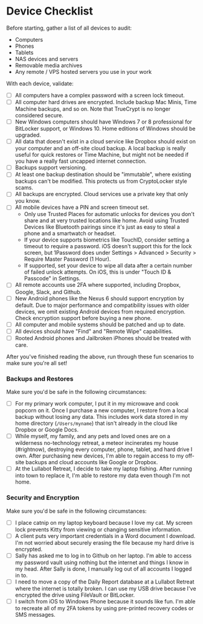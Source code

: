 # Device Checklist

Before starting, gather a list of all devices to audit:

* Computers
* Phones
* Tablets
* NAS devices and servers
* Removable media archives
* Any remote / VPS hosted servers you use in your work

With each device, validate:

- [ ] All computers have a complex password with a screen lock timeout.
- [ ] All computer hard drives are encrypted. Include backup Mac Minis, Time Machine backups, and so on. Note that TrueCrypt is no longer considered secure.
- [ ] New Windows computers should have Windows 7 or 8 professional for BitLocker support, or Windows 10. Home editions of Windows should be upgraded.
- [ ] All data that doesn't exist in a cloud service like Dropbox should exist on your computer and an off-site cloud backup. A local backup is really useful for quick restores or Time Machine, but might not be needed if you have a really fast uncapped internet connection.
- [ ] Backups support versioning.
- [ ] At least one backup destination should be "immutable", where existing backups can't be modified. This protects us from CryptoLocker style scams.
- [ ] All backups are encrypted. Cloud services use a private key that only you know.
- [ ] All mobile devices have a PIN and screen timeout set.
  * Only use Trusted Places for automatic unlocks for devices you don't share and at very trusted locations like home. Avoid using Trusted Devices like Bluetooth pairings since it's just as easy to steal a phone and a smartwatch or headset.
  * If your device supports biometrics like TouchID, consider setting a timeout to require a password. iOS doesn't support this for the lock screen, but 1Password does under Settings > Advanced > Security > Require Master Password (1 Hour).
  * If supported, set your device to wipe all data after a certain number of failed unlock attempts. On iOS, this is under "Touch ID & Passcode" in Settings.
- [ ] All remote accounts use 2FA where supported, including Dropbox, Google, Slack, and Github.
- [ ] New Android phones like the Nexus 6 should support encryption by default. Due to major performance and compatibility issues with older devices, we omit existing Android devices from required encryption. Check encryption support before buying a new phone.
- [ ] All computer and mobile systems should be patched and up to date.
- [ ] All devices should have "Find" and "Remote Wipe" capabilities.
- [ ] Rooted Android phones and Jailbroken iPhones should be treated with care.

After you've finished reading the above, run through these fun scenarios to make sure you're all set!

### Backups and Restores

Make sure you'd be safe in the following circumstances:

- [ ] For my primary work computer, I put it in my microwave and cook popcorn on it. Once I purchase a new computer, I restore from a local backup without losing any data. This includes work data stored in my home directory (`/Users/myname`) that isn't already in the cloud like Dropbox or Google Docs.
- [ ] While myself, my family, and any pets and loved ones are on a wilderness no-technology retreat, a meteor incinerates my house (#rightnow), destroying every computer, phone, tablet, and hard drive I own. After purchasing new devices, I'm able to regain access to my off-site backups and cloud accounts like Google or Dropbox.
- [ ] At the Lullabot Retreat, I decide to take my laptop fishing. After running into town to replace it, I'm able to restore my data even though I'm not home.

### Security and Encryption

Make sure you'd be safe in the following circumstances:

- [ ] I place catnip on my laptop keyboard because I love my cat. My screen lock prevents Kitty from viewing or changing sensitive information.
- [ ] A client puts very important credentials in a Word document I download. I'm not worried about securely erasing the file because my hard drive is encrypted.
- [ ] Sally has asked me to log in to Github on her laptop. I'm able to access my password vault using nothing but the internet and things I know in my head. After Sally is done, I manually log out of all accounts I logged in to.
- [ ] I need to move a copy of the Daily Report database at a Lullabot Retreat where the internet is totally broken. I can use my USB drive because I've encrypted the drive using FileVault or BitLocker.
- [ ] I switch from iOS to Windows Phone because it sounds like fun. I'm able to recreate all of my 2FA tokens by using pre-printed recovery codes or SMS messages.
